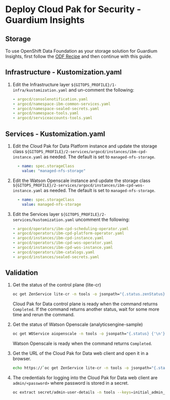# Deploy Cloud Pak for Security - Guardium Insights

## Storage

To use OpenShift Data Foundation as your storage solution for Guardium Insights, first follow the [ODF Recipe](./openshift-container-storage-recipe.md) and then continue with this guide.

## Infrastructure - Kustomization.yaml

1. Edit the Infrastructure layer `${GITOPS_PROFILE}/1-infra/kustomization.yaml` and un-comment the following:

    ```yaml
    - argocd/consolenotification.yaml
    - argocd/namespace-ibm-common-services.yaml
    - argocd/namespace-sealed-secrets.yaml
    - argocd/namespace-tools.yaml
    - argocd/serviceaccounts-tools.yaml
    ```

## Services - Kustomization.yaml

1. Edit the Cloud Pak for Data Platform instance and update the storage class `${GITOPS_PROFILE}/2-services/argocd/instances/ibm-cpd-instance.yaml` as needed.  The default is set to `managed-nfs-storage`.

    ```yaml
      - name: spec.storageClass
        value: "managed-nfs-storage"
    ```

2. Edit the Watson Openscale instance and update the storage class `${GITOPS_PROFILE}/2-services/argocd/instances/ibm-cpd-wos-instance.yaml` as needed.  The default is set to `managed-nfs-storage`.

    ```yaml
      - name: spec.storageClass
        value: managed-nfs-storage
    ```

3. Edit the Services layer `${GITOPS_PROFILE}/2-services/kustomization.yaml` uncomment the following:

    ```yaml
    - argocd/operators/ibm-cpd-scheduling-operator.yaml
    - argocd/operators/ibm-cpd-platform-operator.yaml
    - argocd/instances/ibm-cpd-instance.yaml
    - argocd/operators/ibm-cpd-wos-operator.yaml
    - argocd/instances/ibm-cpd-wos-instance.yaml
    - argocd/operators/ibm-catalogs.yaml
    - argocd/instances/sealed-secrets.yaml
    ```

## Validation

1. Get the status of the control plane (lite-cr)

    ```bash
    oc get ZenService lite-cr -n tools -o jsonpath="{.status.zenStatus}{'\n'}"
    ```

    Cloud Pak for Data control plane is ready when the command returns `Completed`. If the command returns another status, wait for some more time and rerun the command.

2. Get the status of Watson Openscale (analyticsengine-sample)

    ```bash
    oc get WOService aiopenscale -n tools -o jsonpath="{.status} {'\n'}"
    ```

    Watson Openscale is ready when the command returns `Completed`.

3. Get the URL of the Cloud Pak for Data web client and open it in a browser.

    ```bash
    echo https://`oc get ZenService lite-cr -n tools -o jsonpath="{.status.url}{'\n'}"`
    ```

4. The credentials for logging into the Cloud Pak for Data web client are `admin/<password>` where password is stored in a secret.

    ```bash
    oc extract secret/admin-user-details -n tools --keys=initial_admin_password --to=-
    ```
